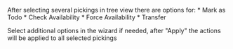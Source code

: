 After selecting several pickings in tree view there are options for: \*
Mark as Todo \* Check Availability \* Force Availability \* Transfer

Select additional options in the wizard if needed, after "Apply" the
actions will be applied to all selected pickings
